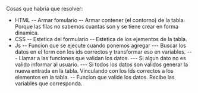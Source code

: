 Cosas que habria que resolver:

- HTML
-- Armar fomulario
-- Armar contener (el contorno) de la tabla. Porque las filas no sabemos cuantas son y se tiene crear en forma dinamica.
- CSS
-- Estetica del formulario
-- Estetica de los ejementos de la tabla.
- Js
-- Funcion que se ejecute cuando ponemos agregar
--- Buscar los datos en el form con los ids correctos y transformar eso en variables. 
--- Llamar a las funciones que validan los datos.
--- Si algun dato no es valido informar al usuario.
--- Si todos los datos son validos generar la nueva entrada en la tabla. Vinculando con los Ids correctos a los elementos en la tabla.
-- Funcion que valide los datos. Recibe las variables que corresponda. 
